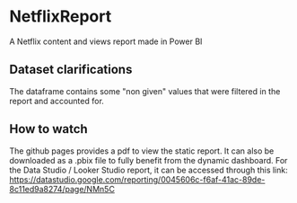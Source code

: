 # NetflixReport

A Netflix content and views report made in Power BI

## Dataset clarifications

The dataframe contains some "non given" values that were filtered in the report and accounted for.

## How to watch

The github pages provides a pdf to view the static report. It can also be downloaded as a .pbix file to fully benefit from the dynamic dashboard. 
For the Data Studio / Looker Studio report, it can be accessed through this link: https://datastudio.google.com/reporting/0045606c-f6af-41ac-89de-8c11ed9a8274/page/NMn5C
